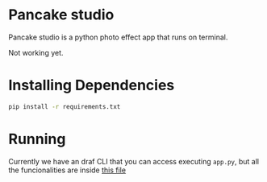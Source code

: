 # Pancake studio
Pancake studio is a python photo effect app that runs on terminal.

Not working yet.


# Installing Dependencies
```bash
pip install -r requirements.txt
```

# Running 
Currently we have an draf CLI that you can access executing `app.py`, but all the funcionalities are inside [this file](functions.py)
